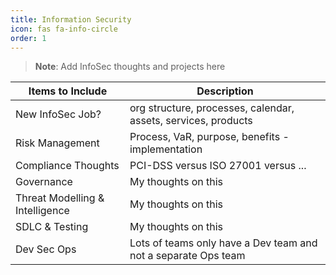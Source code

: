 ```yaml
---
title: Information Security
icon: fas fa-info-circle
order: 1
---
```


> **Note**: Add InfoSec thoughts and projects here

| Items to Include | Description |
| ------ | ----------- |
| New InfoSec Job? | org structure, processes, calendar, assets, services, products |
| Risk Management | Process, VaR, purpose, benefits - implementation |
| Compliance Thoughts | PCI-DSS versus ISO 27001 versus ... |
| Governance | My thoughts on this |
| Threat Modelling & Intelligence | My thoughts on this |
| SDLC & Testing | My thoughts on this |
| Dev Sec Ops | Lots of teams only have a Dev team and not a separate Ops team |